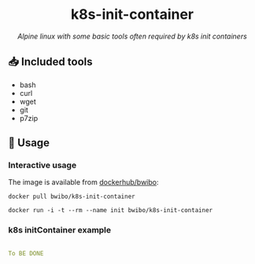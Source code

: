 
<h1 align="center">k8s-init-container</h1>

<p align="center">
    <em>Alpine linux with some basic tools often required by k8s init containers</em>
</p>

## :inbox_tray: Included tools

* bash
* curl
* wget
* git
* p7zip

## :rocket: Usage

### Interactive usage

The image is available from [dockerhub/bwibo](https://hub.docker.com/repository/docker/bwibo):

```shell
docker pull bwibo/k8s-init-container

docker run -i -t --rm --name init bwibo/k8s-init-container
```

### k8s initContainer example

```yaml

To BE DONE

```
